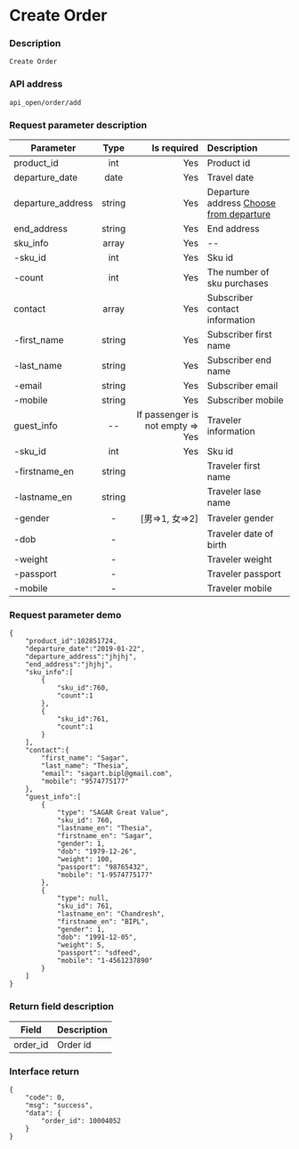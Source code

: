 # Create Order

### Description

    Create Order

### API address

    api_open/order/add

### Request parameter description

| Parameter           | Type          | Is required  | Description             |
| ------------------- |:-------------:| ------------:| :-----------------------|
| product_id          | int           |     Yes      |   Product id         |
| departure_date      | date          |     Yes      |   Travel date          |
| departure_address   | string        |     Yes      |   Departure address [Choose from departure](../../product/detail.md#product_departure)|
| end_address         | string        |     Yes      |   End address|
| sku_info            | array         |     Yes      |   --|
| -sku_id             | int           |     Yes      |   Sku id|
| -count              | int           |     Yes      |   The number of sku purchases|
| contact             | array         |     Yes      |   Subscriber contact information|
| -first_name         | string        |     Yes      |   Subscriber first name|
| -last_name          | string        |     Yes      |   Subscriber end name|
| -email              | string        |     Yes      |   Subscriber email|
| -mobile             | string        |     Yes      |   Subscriber mobile|
| guest_info          | --            |     If passenger is not empty => Yes      |   Traveler information|
| -sku_id             | int           |     Yes      |   Sku id|
| -firstname_en       | string        |              |   Traveler first name |
| -lastname_en        | string        |              |   Traveler lase name|
| -gender             | -             |    [男=>1, 女=>2]       |   Traveler gender|
| -dob                | -             |              |   Traveler date of birth|
| -weight             | -             |              |   Traveler weight|
| -passport           | -             |              |   Traveler passport|
| -mobile             | -             |              |   Traveler mobile|

### Request parameter demo

	{
        "product_id":102851724,          
        "departure_date":"2019-01-22",
        "departure_address":"jhjhj",
        "end_address":"jhjhj",
        "sku_info":[
            {
                "sku_id":760,
                "count":1
            },
            {
                "sku_id":761,
                "count":1
            }
        ],
        "contact":{
            "first_name": "Sagar",
            "last_name": "Thesia",
            "email": "sagart.bipl@gmail.com",
            "mobile": "9574775177"
        },
        "guest_info":[
            {
                "type": "SAGAR Great Value",
                "sku_id": 760,
                "lastname_en": "Thesia",
                "firstname_en": "Sagar",
                "gender": 1,
                "dob": "1979-12-26",
                "weight": 100,
                "passport": "98765432",
                "mobile": "1-9574775177"
            },
            {
                "type": null,
                "sku_id": 761,
                "lastname_en": "Chandresh",
                "firstname_en": "BIPL",
                "gender": 1,
                "dob": "1991-12-05",
                "weight": 5,
                "passport": "sdfeed",
                "mobile": "1-4561237890"
            }
        ]
    }	

### Return field description

| Field                             |     Description                                   |
| -------------------               |  :-----------------------                         |
| order_id                          |     Order id                            |


### Interface return

	{
        "code": 0,
        "msg": "success",
        "data": {
            "order_id": 10004052
        }
    }


